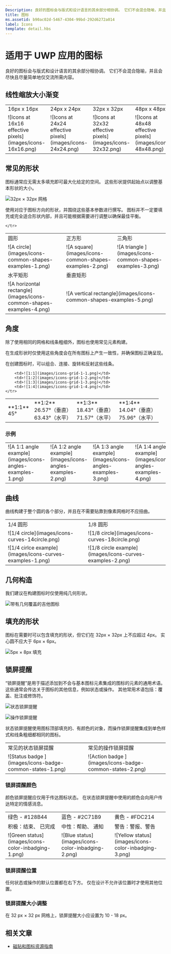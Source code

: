 ```yaml
---
Description: 良好的图标会与版式和设计语言的其余部分相协调。 它们不会混合隐喻，并且会尽快且尽量简单地仅交流所需内容。 
title: 图标
ms.assetid: b90ac02d-5467-4304-99bd-292d6272a014
label: Icons
template: detail.hbs
---
```


# 适用于 UWP 应用的图标

良好的图标会与版式和设计语言的其余部分相协调。 它们不会混合隐喻，并且会尽快且尽量简单地仅交流所需内容。 

## 线性缩放大小渐变 

<table>
    <tr> 
        <td>16px x 16px</td>
        <td>24px x 24px</td>
        <td>32px x 32px</td>
        <td>48px x 48px</td>
    </tr>
    <tr> 
        <td>![Icons at 16x16 effective pixels](images/icons-16x16.png)</td>
        <td>![Icons at 24x24 effective pixels](images/icons-24x24.png)</td>
        <td>![Icons at 32x32 effective pixels](images/icons-32x32.png)</td>
        <td>![Icons at 48x48 effective pixels](images/icons-48x48.png)</td>
    </tr>
</table>

## 常见的形状

图标通常应无需太多填充即可最大化给定的空间。 这些形状提供起始点以调整基本形状的大小。 

![32px × 32px 网格](images/icons-common-shapes.png)

使用对应于图标方向的形状，并围绕这些基本参数进行撰写。 图标并不一定要填充或完全适合形状内部，并且可能根据需要进行调整以确保最佳平衡。 

<table>
    <tr>
        <td>圆形<td>
        <td>正方形</td>
        <td>三角形</td>
    </tr>
    <tr>
        <td>![A circle](images/icons-common-shapes-examples-1.png)<td>
        <td>![A square](images/icons-common-shapes-examples-2.png)</td>
        <td>![A triangle ](images/icons-common-shapes-examples-3.png)</td>
    </tr>
        <tr>
        <td>水平矩形<td>
        <td colspan="2">垂直矩形</td>        
        </tr>
    <tr>
        <td>![A horizontal rectangle](images/icons-common-shapes-examples-4.png)<td>
        <td colspan="2">![A vertical rectangle](images/icons-common-shapes-examples-5.png)</td>
         
    </tr>

</table>

## 角度

除了使用相同的网格和线条粗细外，图标也使用常见元素构建。 

在生成形状时仅使用这些角度会在所有图标上产生一致性，并确保图标正确呈现。 

在创建图标时，可以组合、连接、旋转和反射这些线条。 

<table>
    <tr>
        <td>**1:1**<br/>45°</td>
        <td>**1:2**<br />26.57°（垂直）<br/>63.43°（水平）</td>
        <td>**1:3**<br/>18.43°（垂直）<br/>71.57°（水平）</td>
        <td>**1:4**<br/>14.04°（垂直）<br/>75.96°（水平）</td>
    </tr>
    <tr>
        
        <td>![1:1](images/icons-grid-1-1.png)</td>
        <td>![1:2](images/icons-grid-1-2.png)</td>
        <td>![1:3](images/icons-grid-1-3.png)</td>
        <td>![1:4](images/icons-grid-1-4.png)</td>
    </tr>  
</table>

### 示例

<table>
    <tr>
        <td>![A 1:1 angle example](images/icons-angles-examples-1.png)</td>
        <td>![A 1:2 angle example](images/icons-angles-examples-2.png)</td>
        <td>![A 1:3 angle example](images/icons-angles-examples-3.png)</td>
        <td>![A 1:4 angle example](images/icons-angles-examples-4.png)</td>
    </tr>
</table>

## 曲线

曲线构建于整个圆的各个部分，并且在不需要贴靠到像素网格时不应扭曲。 

<table>
    <tr>
        <td>1/4 圆形</td>
        <td>1/8 圆形</td>
    </tr>
    <tr>
        <td>![1/4 circle](images/icons-curves-14circle.png)</td>
        <td>![1/8 circle](images/icons-curves-18circle.png)</td>
    </tr>
    <tr>
        <td>![1/4 cirlce example](images/icons-curves-examples-1.png)</td>
        <td>![1/8 circle example](images/icons-curves-examples-2.png)</td>
    </tr>    
</table>

## 几何构造

我们建议在构建图标时仅使用纯几何形状。

![带有几何覆盖的吉他图标 ](images/icons-geometric-construction.png)

## 填充的形状 

图标在需要时可以包含填充的形状，但它们在 32px × 32px 上不应超过 4px。 实心圆不应大于 6px × 6px。 

![5px × 8px 填充 ](images/icons-filled-shapes.png)

## 锁屏提醒

“锁屏提醒”是用于描述添加到不会与基本图标元素集成的图标的元素的通用术语。 这些通常会传达关于图标的其他信息，例如状态或操作。 其他常用术语包括：覆盖、批注或修饰符。 

![状态锁屏提醒 ](images/icons-badge-status.png)

![操作锁屏提醒 ](images/icons-badge-action.png)

状态锁屏提醒使用图标顶部填充的、有颜色的对象，而操作锁屏提醒集成到单色样式和线条粗细都相同的图标。

<table>
<tr>
    <td>常见的状态锁屏提醒</td>
    <td>常见的操作锁屏提醒</td>
</tr>
<tr>
    <td>![Status badge ](images/icons-badge-common-states-1.png)</td>
    <td>![Action badge ](images/icons-badge-common-states-2.png)</td>
</tr>
</table>
<p></p>

### 锁屏提醒颜色 

颜色锁屏提醒应仅用于传达图标状态。 在状态锁屏提醒中使用的颜色会向用户传达特定的情感消息。 

<table>
<tr><td>绿色 - #128B44</td><td>蓝色 - #2C71B9</td><td>黄色 - #FDC214</td></tr>
<tr><td>积极：结束、 
已完成 </td><td>中性：帮助、 
通知 </td><td>警告：警报、警告 </td></tr>
<tr><td>![Green status](images/icons-color-inbadging-1.png)</td><td>![Blue status](images/icons-color-inbadging-2.png)</td>
<td>![Yellow status](images/icons-color-inbadging-3.png)</td></tr>
</table>
<p></p>

### 锁屏提醒位置

任何状态或操作的默认位置都在右下方。 仅在设计不允许该位置时才使用其他位置。 

### 锁屏提醒大小调整

在 32 px × 32 px 网格上，锁屏提醒大小应设置为 10 - 18 px。 

## 相关文章

* [磁贴和图标资源指南](../controls-and-patterns/tiles-and-notifications-app-assets.md)

<!--HONumber=Mar16_HO5-->


